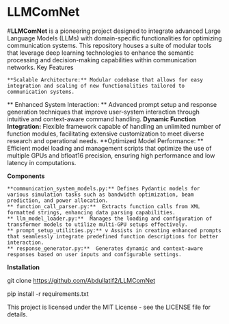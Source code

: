 # LLMComNet
#**LLMComNet** is a pioneering project designed to integrate advanced Large Language Models (LLMs) with domain-specific functionalities for optimizing communication systems. This repository houses a suite of modular tools that leverage deep learning technologies to enhance the semantic processing and decision-making capabilities within communication networks.
Key Features

    **Scalable Architecture:** Modular codebase that allows for easy integration and scaling of new functionalities tailored to communication systems.
   ** Enhanced System Interaction: ** Advanced prompt setup and response generation techniques that improve user-system interaction through intuitive and context-aware command handling.
    **Dynamic Function Integration:** Flexible framework capable of handling an unlimited number of function modules, facilitating extensive customization to meet diverse research and operational needs.
    **Optimized Model Performance: ** Efficient model loading and management scripts that optimize the use of multiple GPUs and bfloat16 precision, ensuring high performance and low latency in computations.

**Components**

    **communication_system_models.py:** Defines Pydantic models for various simulation tasks such as bandwidth optimization, beam prediction, and power allocation.
    ** function_call_parser.py:**  Extracts function calls from XML formatted strings, enhancing data parsing capabilities.
    ** llm_model_loader.py:**  Manages the loading and configuration of transformer models to utilize multi-GPU setups effectively.
    ** prompt_setup_utilities.py:** v Assists in creating enhanced prompts that seamlessly integrate predefined function descriptions for better interaction.
    ** response_generator.py:**  Generates dynamic and context-aware responses based on user inputs and configurable settings.

**Installation**




git clone https://github.com/Abdullatif2/LLMComNet


pip install -r requirements.txt



This project is licensed under the MIT License - see the LICENSE file for details.
